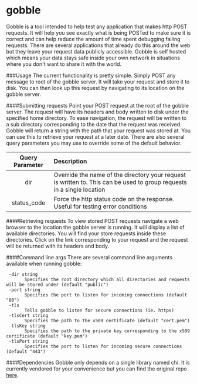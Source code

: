 # gobble
Gobble is a tool intended to help test any application that makes http POST requests. It will help you see exactly what
 is being POSTed to make sure it is correct and can help reduce the amount of time spent debugging failing requests.
 There are several applications that already do this around the web but they leave your request data publicly accessible.
 Gobble is self hosted which means your data stays safe inside your own network in situations where you don't want to
 share it with the world.
 
 
###Usage
The current functionality is pretty simple. Simply POST any message to root of the gobble server. It will take your
 request and store it to disk. You can then look up this request by navigating to its location on the gobble server.
 
####Submitting requests
 Point your POST request at the root of the gobble server. The request will have its headers and body written to disk 
 under the specified home directory. To ease navigation, the request will be written to a sub directory corresponding
 to the date that the request was received. Gobble will return a string with the path that your request was stored at.
 You can use this to retrieve your request at a later date. There are also several query parameters you may use to override
 some of the default behavior.
 
 Query Parameter | Description 
 :--------------:|:-----------
 dir             | Override the name of the directory your request is written to. This can be used to group requests in a single location
 status_code     | Force the http status code on the response. Useful for testing error conditions
 
####Retrieving requests
 To view stored POST requests navigate a web browser to the location the gobble server is running. It will display a list
 of available directories. You will find your store requests inside these directories. Click on the link corresponding to
 your request and the request will be returned with its headers and body.
 
 
####Command line args
There are several command line arguments available when running gobble:

 ```text
  -dir string
    	Specifies the root directory which all directories and requests will be stored under (default "public")
  -port string
    	Specifies the port to listen for incoming connections (default "80")
  -tls
    	Tells gobble to listen for secure connections (ie. https)
  -tlsCert string
    	Specifies the path to the x509 certificate (default "cert.pem")
  -tlsKey string
    	Specifies the path to the private key corresponding to the x509 certificate (default "key.pem")
  -tlsPort string
    	Specifies the port to listen for incoming secure connections (default "443")
```

####Dependencies
Gobble only depends on a single library named chi. It is currently vendored for your convenience but you can find the 
original repo [here](https://github.com/pressly/chi).
